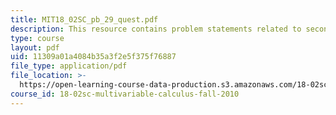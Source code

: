 ```yaml
---
title: MIT18_02SC_pb_29_quest.pdf
description: This resource contains problem statements related to second derivatives.
type: course
layout: pdf
uid: 11309a01a4084b35a3f2e5f375f76887
file_type: application/pdf
file_location: >-
  https://open-learning-course-data-production.s3.amazonaws.com/18-02sc-multivariable-calculus-fall-2010/11309a01a4084b35a3f2e5f375f76887_MIT18_02SC_pb_29_quest.pdf
course_id: 18-02sc-multivariable-calculus-fall-2010
---
```

